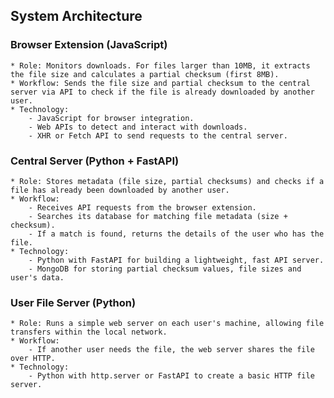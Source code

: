 ## System Architecture

### **Browser Extension (JavaScript)**

    * Role: Monitors downloads. For files larger than 10MB, it extracts the file size and calculates a partial checksum (first 8MB).
    * Workflow: Sends the file size and partial checksum to the central server via API to check if the file is already downloaded by another user.
    * Technology:
        - JavaScript for browser integration.
        - Web APIs to detect and interact with downloads.
        - XHR or Fetch API to send requests to the central server.

### **Central Server (Python + FastAPI)**

    * Role: Stores metadata (file size, partial checksums) and checks if a file has already been downloaded by another user.
    * Workflow:
        - Receives API requests from the browser extension.
        - Searches its database for matching file metadata (size + checksum).
        - If a match is found, returns the details of the user who has the file.
    * Technology:
        - Python with FastAPI for building a lightweight, fast API server.
        - MongoDB for storing partial checksum values, file sizes and user's data.


### **User File Server (Python)**

    * Role: Runs a simple web server on each user's machine, allowing file transfers within the local network.
    * Workflow:
        - If another user needs the file, the web server shares the file over HTTP.
    * Technology:
        - Python with http.server or FastAPI to create a basic HTTP file server.
